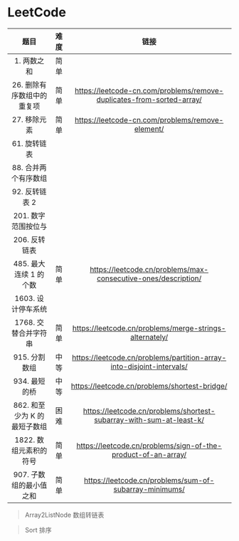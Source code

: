 <!--
 * @Author: sybhdxb
 * @Date: 2021-10-22 14:19:46
 * @LastEditTime: 2021-10-22 15:09:37
 * @LastEditors: Howard
 * @Description:
 * @FilePath: \LeetCode\README.md
 * 这是一句废话，不用看
-->

# LeetCode

|             题目             | 难度 |                                 链接                                  |
| :--------------------------: | :--: | :-------------------------------------------------------------------: |
|         1. 两数之和          | 简单 |                                                                       |
|  26. 删除有序数组中的重复项  | 简单 | https://leetcode-cn.com/problems/remove-duplicates-from-sorted-array/ |
|         27. 移除元素         | 简单 |           https://leetcode-cn.com/problems/remove-element/            |
|         61. 旋转链表         |      |                                                                       |
|     88. 合并两个有序数组     |      |                                                                       |
|        92. 反转链表 2        |      |                                                                       |
|     201. 数字范围按位与      |      |                                                                       |
|        206. 反转链表         |      |                                                                       |
|    485. 最大连续 1 的个数    | 简单 |    https://leetcode.cn/problems/max-consecutive-ones/description/     |
|      1603. 设计停车系统      |      |                                                                       |
|     1768. 交替合并字符串     | 简单 |        https://leetcode.cn/problems/merge-strings-alternately/        |
|        915. 分割数组         | 中等 | https://leetcode.cn/problems/partition-array-into-disjoint-intervals/ |
|        934. 最短的桥         | 中等 |             https://leetcode.cn/problems/shortest-bridge/             |
| 862. 和至少为 K 的最短子数组 | 困难 |  https://leetcode.cn/problems/shortest-subarray-with-sum-at-least-k/  |
|    1822. 数组元素积的符号    | 简单 |     https://leetcode.cn/problems/sign-of-the-product-of-an-array/     |
|   907. 子数组的最小值之和    | 简单 |        https://leetcode.cn/problems/sum-of-subarray-minimums/         |

> Array2ListNode 数组转链表

> Sort 排序
